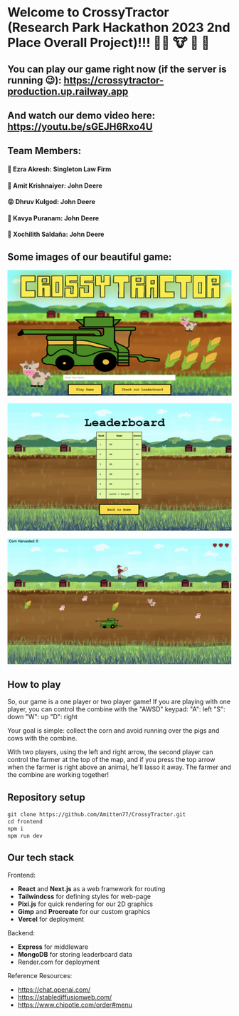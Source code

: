 # Welcome to CrossyTractor (Research Park Hackathon 2023 2nd Place Overall Project)!!! :farmer: :cow: :corn: :pig: 

## You can play our game right now  (if the server is running :wink:): https://crossytractor-production.up.railway.app

## And watch our demo video here: https://youtu.be/sGEJH6Rxo4U

## Team Members:

#### :penguin: Ezra Akresh: Singleton Law Firm
#### :orangutan: Amit Krishnaiyer: John Deere
#### :stuck_out_tongue_closed_eyes: Dhruv Kulgod: John Deere
#### :cherry_blossom: Kavya Puranam: John Deere
#### :zany_face: Xochilith Saldaña: John Deere



## Some images of our beautiful game: 

![alt text](frontend/public/players/homePic.png)

![alt text](frontend/public/players/leaderboardPic.png)

![alt text](frontend/public/players/mapPic.png)



## How to play

So, our game is a one player or two player game! If you are playing with one player, you can control the combine with the "AWSD" keypad:
"A": left
"S": down
"W": up
"D": right

Your goal is simple: collect the corn and avoid running over the pigs and cows with the combine.


With two players, using the left and right arrow, the second player can control the farmer at the top of the map, and if you press the top arrow when the farmer is right above an animal, he'll lasso it away. The farmer and the combine are working together!

## Repository setup
```
git clone https://github.com/Amitten77/CrossyTractor.git
cd frontend
npm i
npm run dev
```

## Our tech stack

Frontend:
- **React** and **Next.js** as a web framework for routing
- **Tailwindcss** for defining styles for web-page
- **Pixi.js** for quick rendering for our 2D graphics
- **Gimp** and **Procreate** for our custom graphics
- **Vercel** for deployment

Backend:
- **Express** for middleware 
- **MongoDB** for storing leaderboard data
- Render.com for deployment

Reference Resources:
- https://chat.openai.com/
- https://stablediffusionweb.com/
- https://www.chipotle.com/order#menu




